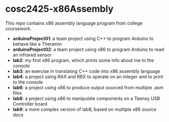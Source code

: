 # cosc2425-x86Assembly
This repo contains x86 assembly language program from college coursework.

- **arduinoProject01**: a team project using C++ to program Arduino to behave like a Theramin
- **arduinoProject02**: a team project using x86 to program Arduino to read an infrared sensor
- **lab2**: my first x86 program, which prints some info about me to the console
- **lab3**: an exercise in translating C++ code into x86 assembly language
- **lab4**: a project using RAX and RBX to operate on an integer and to print to the console
- **lab6**: a project using x86 to produce output sourced from multiple .asm files 
- **lab8**: a project using x86 to manipulate components on a Teensy USB Controller board
- **lab9**: a more complex version of lab8, based on multiple x86 source docs
